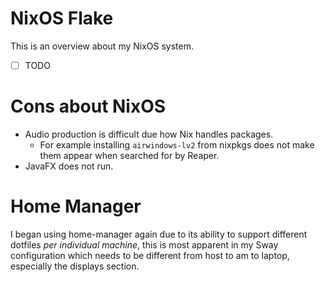 # NixOS Flake

This is an overview about my NixOS system.

- [ ] TODO

# Cons about NixOS

- Audio production is difficult due how Nix handles packages.
  - For example installing `airwindows-lv2` from nixpkgs does not make them
    appear when searched for by Reaper.
- JavaFX does not run.

# Home Manager

I began using home-manager again due to its ability to support different
dotfiles *per individual machine*, this is most apparent in my Sway
configuration which needs to be different from host to am to laptop, especially
the displays section.

<!-- Local Variables: -->
<!-- jinx-local-words: "Cloudflare JavaFX NixOS dotfiles nixpkgs" -->
<!-- End: -->
